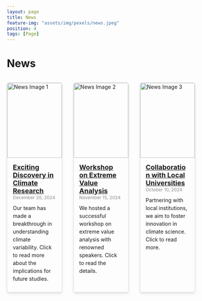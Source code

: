 ```yaml
---
layout: page
title: News
feature-img: "assets/img/pexels/news.jpeg"
position: 4
tags: [Page]
---
```


<style>
    .news-container {
        display: flex;
        flex-wrap: wrap;
        justify-content: space-between;
        gap: 15px;
    }

    .news-item {
        display: flex;
        flex-direction: column;
        width: calc(33% - 20px); /* 3 items per row with spacing */
        margin: 15px 0;
        border: 1px solid #ddd;
        border-radius: 5px;
        overflow: hidden;
        text-align: left;
        box-shadow: 0 4px 6px rgba(0, 0, 0, 0.1);
        transition: transform 0.2s ease-in-out;
    }

    .news-item:hover {
        transform: scale(1.05);
    }

    .news-image {
        width: 100%;
        height: 200px;
        object-fit: cover;
    }

    .news-content {
        padding: 15px;
    }

    .news-title {
        font-size: 18px;
        font-weight: bold;
        margin: 10px 0;
    }

    .news-date {
        font-size: 12px;
        color: #888;
        margin-bottom: 10px;
    }

    .news-description {
        font-size: 14px;
        line-height: 1.5;
        margin-bottom: 10px;
    }

    @media (max-width: 768px) {
        .news-item {
            width: calc(50% - 20px); /* 2 items per row on smaller screens */
        }
    }

    @media (max-width: 480px) {
        .news-item {
            width: 100%; /* 1 item per row on very small screens */
        }
    }
</style>

# News

<div class="news-container">

<div class="news-item">
    <a href="/news/news1.html">
        <img src="/assets/img/news/news1.jpg" alt="News Image 1" class="news-image">
    </a>
    <div class="news-content">
        <a href="/news/news1.html" class="news-title">Exciting Discovery in Climate Research</a>
        <div class="news-date">December 20, 2024</div>
        <div class="news-description">
            Our team has made a breakthrough in understanding climate variability. Click to read more about the implications for future studies.
        </div>
    </div>
</div>

<div class="news-item">
    <a href="/news/news2.html">
        <img src="/assets/img/news/news2.jpg" alt="News Image 2" class="news-image">
    </a>
    <div class="news-content">
        <a href="/news/news2.html" class="news-title">Workshop on Extreme Value Analysis</a>
        <div class="news-date">November 15, 2024</div>
        <div class="news-description">
            We hosted a successful workshop on extreme value analysis with renowned speakers. Click to read the details.
        </div>
    </div>
</div>

<div class="news-item">
    <a href="/news/news3.html">
        <img src="/assets/img/news/news3.jpg" alt="News Image 3" class="news-image">
    </a>
    <div class="news-content">
        <a href="/news/news3.html" class="news-title">Collaboration with Local Universities</a>
        <div class="news-date">October 10, 2024</div>
        <div class="news-description">
            Partnering with local institutions, we aim to foster innovation in climate science. Click to read more.
        </div>
    </div>
</div>

</div>
